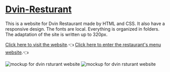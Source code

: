 # [Dvin-Resturant](https://na-barseghyan.github.io/Dvin-Resturant/)
This is a website for Dvin Restaurant made by HTML and CSS. It also have a responsive design. The fonts are local. Everything is organized in folders․ The adaptation of the site is written up to 320px.

[Click here to visit the website](https://na-barseghyan.github.io/Dvin-Resturant/).:point_left:
[Click here to enter the restaurant's menu website](https://na-barseghyan.github.io/Dvin-Resturant/menu.html).:point_left:

![mockup for dvin rsturant website](./mockup/website-mockup.png)
![mockup for dvin rsturant website](./mockup/mockup-2.png)
